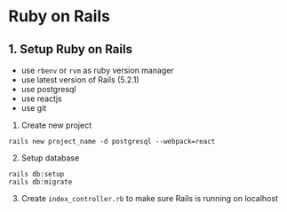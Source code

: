 # Ruby on Rails


## 1. Setup Ruby on Rails

- use `rbenv` or `rvm` as ruby version manager
- use latest version of Rails (5.2.1)
- use postgresql
- use reactjs
- use git

1. Create new project

```
rails new project_name -d postgresql --webpack=react
```

2. Setup database

```
rails db:setup
rails db:migrate
```

3. Create `index_controller.rb` to make sure Rails is running on localhost


